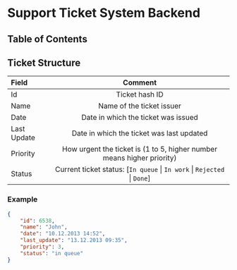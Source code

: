 # Support Ticket System Backend <!-- omit in toc -->

## Table of Contents <!-- omit in toc -->

## Ticket Structure

| Field       | Comment                                                                  |
| :----       | :-----:                                                                  |
| Id          | Ticket hash ID                                                           |
| Name        | Name of the ticket issuer                                                |
| Date        | Date in which the ticket was issued                                      |
| Last Update | Date in which the ticket was last updated                                |
| Priority    | How urgent the ticket is (1 to 5, higher number means higher priority)   |
| Status      | Current ticket status: [`In queue` \| `In work` \| `Rejected` \| `Done`] |

### Example

```json
{
    "id": 6538,
    "name": "John",
    "date": "10.12.2013 14:52",
    "last_update": "13.12.2013 09:35",
    "priority": 3,
    "status": "in queue"
}
```
